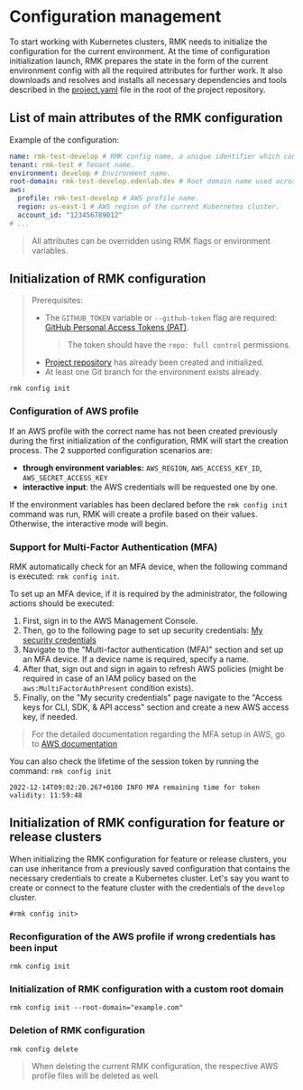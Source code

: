 # Configuration management

To start working with Kubernetes clusters, RMK needs to initialize the configuration for the current environment.
At the time of configuration initialization launch, RMK prepares
the state in the form of the current environment config with all the required attributes for further work.
It also downloads and resolves and installs all necessary dependencies and tools described 
in the [project.yaml](project-management/preparation-of-project-repository.md#projectyaml) file in the root of the project repository.

## List of main attributes of the RMK configuration

Example of the configuration:

[//]: # (  TODO ACTUALIZE)

```yaml
name: rmk-test-develop # RMK config name, a unique identifier which consists of the tenant name and the abbreviated name of the Git branch.
tenant: rmk-test # Tenant name.
environment: develop # Environment name.
root-domain: rmk-test-develop.edenlab.dev # Root domain name used across the cluster.
aws:
  profile: rmk-test-develop # AWS profile name.
  region: us-east-1 # AWS region of the current Kubernetes cluster.
  account_id: "123456789012"
# ...
```

> All attributes can be overridden using RMK flags or environment variables.

## Initialization of RMK configuration

> Prerequisites:
> 
> - The `GITHUB_TOKEN` variable or `--github-token` flag are required: [GitHub Personal Access Tokens (PAT)](https://docs.github.com/en/authentication/keeping-your-account-and-data-secure/managing-your-personal-access-tokens#creating-a-personal-access-token-classic).
>   > The token should have the `repo: full control` permissions.
> - [Project repository](project-management/requirement-for-project-repository.md) has already been created and initialized.
> - At least one Git branch for the environment exists already.

```shell
rmk config init
```

### Configuration of AWS profile

If an AWS profile with the correct name has not been created previously during the first initialization of the configuration,
RMK will start the creation process. The 2 supported configuration scenarios are:

* **through environment variables:** `AWS_REGION`, `AWS_ACCESS_KEY_ID`, `AWS_SECRET_ACCESS_KEY`
* **interactive input**: the AWS credentials will be requested one by one.

If the environment variables has been declared before the  `rmk config init` command was run, RMK will create a profile
based on their values. Otherwise, the interactive mode will begin.

### Support for Multi-Factor Authentication (MFA)

RMK automatically check for an MFA device, when the following command is executed: `rmk config init`.

To set up an MFA device, if it is required by the administrator, the following actions should be executed:

1. First, sign in to the AWS Management Console.
2. Then, go to the following page to set up security
   credentials: [My security credentials](https://console.aws.amazon.com/iam/home#/security_credentials)
3. Navigate to the "Multi-factor authentication (MFA)" section and set up an MFA device. 
   If a device name is required, specify a name.
4. After that, sign out and sign in again to refresh AWS policies 
   (might be required in case of an IAM policy based on the `aws:MultiFactorAuthPresent` condition exists).
5. Finally, on the "My security credentials" page navigate to the "Access keys for CLI, SDK, & API access" section
   and create a new AWS access key, if needed.

> For the detailed documentation regarding the MFA setup in AWS, go to 
> [AWS documentation](https://docs.aws.amazon.com/IAM/latest/UserGuide/id_credentials_mfa_enable_virtual.html#enable-virt-mfa-for-own-iam-user)

You can also check the lifetime of the session token by running the command: `rmk config init`

```
2022-12-14T09:02:20.267+0100 INFO MFA remaining time for token validity: 11:59:48
```

## Initialization of RMK configuration for feature or release clusters

When initializing the RMK configuration for feature or release clusters, you can use inheritance 
from a previously saved configuration that contains the necessary credentials to create a Kubernetes cluster.
Let's say you want to create or connect to the feature cluster with the credentials of the `develop` cluster.

[//]: # (in this case you must run the initialization command with the `--config-from-environment` flag. For example:)

[//]: # (  TODO ACTUALIZE)

```shell
#rmk config init>
```

### Reconfiguration of the AWS profile if wrong credentials has been input

[//]: # (  TODO ACTUALIZE)

```shell
rmk config init
```

### Initialization of RMK configuration with a custom root domain

```shell
rmk config init --root-domain="example.com"
```

### Deletion of RMK configuration

```shell
rmk config delete
```

> When deleting the current RMK configuration, the respective AWS profile files will be deleted as well.
